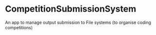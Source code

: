 # CompetitionSubmissionSystem
An app to manage output submission to File systems (to organise coding competitions)
